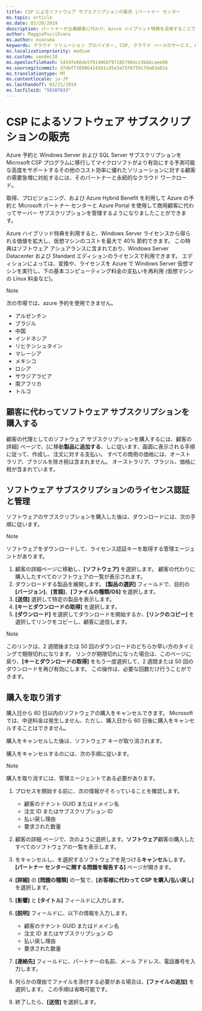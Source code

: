 ```yaml
---
title: CSP によるソフトウェア サブスクリプションの販売 |パートナー センター
ms.topic: article
ms.date: 03/20/2019
description: パートナーが企業顧客に代わり、Azure ハイブリッド特典を活用することで、Microsoft パートナー センターと Azure portal を通じて、Azure Reserved Instances と Server Subscriptions の取得、プロビジョニング、管理を行うことができます。
author: MaggiePucciEvans
ms.author: evansma
keywords: クラウド ソリューション プロバイダー, CSP, クラウド ベースのサービス, Azure, Azure RI, Windows Server, SQL Server, ソフトウェア サブスクリプション
ms.localizationpriority: medium
ms.custom: seodec18
ms.openlocfilehash: 5454fe66de5f91406bf97185796dcc5bbbcaee08
ms.sourcegitcommit: d7dbf7169864141b1cd5e3a75f0759c7da03a01e
ms.translationtype: MT
ms.contentlocale: ja-JP
ms.lasthandoff: 03/21/2019
ms.locfileid: "58307033"
---
```

# <a name="sell-software-subscriptions-through-csp"></a>CSP によるソフトウェア サブスクリプションの販売

Azure 予約と Windows Server および SQL Server サブスクリプションを Microsoft CSP プログラムに移行してマイクロソフトがより有効にする予測可能な高度をサポートするその他のコスト効率に優れたソリューションに対する顧客の需要急増に対処するには、そのパートナーと永続的なクラウド ワークロード。 

取得、プロビジョニング、および Azure Hybrid Benefit を利用して Azure の予約と Microsoft パートナー センターと Azure Portal を使用して商用顧客に代わってサーバー サブスクリプションを管理するようになりましたことができます。 

Azure ハイブリッド特典を利用すると、Windows Server ライセンスから得られる価値を拡大し、仮想マシンのコストを最大で 40% 節約できます。 この特典はソフトウェア アシュアランスに含まれており、Windows Server Datacenter および Standard エディションのライセンスで利用できます。 エディションによっては、変換や、ライセンスを Azure で Windows Server 仮想マシンを実行し、下の基本コンピューティング料金の支払いを再利用 (仮想マシンの Linux 料金など)。

> [!NOTE]  
> 次の市場では、azure 予約を使用できません。  
> * アルゼンチン
> * ブラジル
> * 中国
> * インドネシア
> * リヒテンシュタイン
> * マレーシア
> * メキシコ
> * ロシア
> * サウジアラビア
> * 南アフリカ
> * トルコ

<!--March 20, 2019 - this list of countries was correct as of today. Maggie last updated the list according to FAREAST\v-pubobb in bug 20907186.
-->

## <a name="buy-software-subscriptions-on-behalf-of-customers"></a>顧客に代わってソフトウェア サブスクリプションを購入する

顧客の代理としてのソフトウェア サブスクリプションを購入するには、顧客の詳細] ページで、[に移動**製品に追加する**、しに従います、画面に表示される手順に従って、作成し、注文に対する支払い。 すべての商用の価格には、オーストラリア、ブラジルを除き税は含まれません。 オーストラリア、ブラジル、価格に税が含まれています。

## <a name="activate-and-manage-software-subscriptions"></a>ソフトウェア サブスクリプションのライセンス認証と管理

ソフトウェアのサブスクリプションを購入した後は、ダウンロードには、次の手順に従います。

>[!NOTE]
>ソフトウェアをダウンロードして、ライセンス認証キーを取得する管理エージェントがあります。

1. 顧客の詳細ページに移動し、**[ソフトウェア]** を選択します。 顧客の代わりに購入したすべてのソフトウェアの一覧が表示されます。 
2.  ダウンロードする製品を展開します。 **[製品の選択]** フィールドで、目的の **[バージョン]**、**[言語]**、**[ファイルの種類/OS]** を選択します。 
3.  **[送信]** 選択して特定の製品を表示します。 
4.  **[キーとダウンロードの取得]** を選択します。 
5.  **[ダウンロード]** を選択してダウンロードを開始するか、**[リンクのコピー]** を選択してリンクをコピーし、顧客に送信します。 

>[!NOTE]
>このリンクは、2 週間後または 50 回のダウンロードのどちらか早い方のタイミングで期限切れになります。 リンクが期限切れになった場合は、このページに戻り、**[キーとダウンロードの取得]** をもう一度選択して、2 週間または 50 回のダウンロードを再び有効にします。 この操作は、必要な回数だけ行うことができます。 

## <a name="cancel-a-purchase"></a>購入を取り消す

購入日から 60 日以内のソフトウェアの購入をキャンセルできます。 Microsoft では、中途料金は発生しません、ただし、購入日から 60 日後に購入をキャンセルすることはできません。

購入をキャンセルした後は、ソフトウェア キーが取り消されます。 

購入をキャンセルするのには、次の手順に従います。

>[!NOTE]
>購入を取り消すには、管理エージェントである必要があります。 

1.  プロセスを開始する前に、次の情報がそろっていることを確認します。
    -   顧客のテナント GUID またはドメイン名
    -   注文 ID またはサブスクリプション ID
    -   払い戻し理由
    -   要求された数量

2.  顧客の詳細 ページで、次のように選択します。**ソフトウェア**顧客の購入したすべてのソフトウェアの一覧を表示します。 

3.  をキャンセルし、を選択するソフトウェアを見つける**キャンセル**します。 **[パートナー センターに関する問題を報告する]** ページが開きます。 

4.  **[詳細]** の **[問題の種類]** の一覧で、**[お客様に代わって CSP を購入/払い戻し]** を選択します。

5.  **[影響]** と **[タイトル]** フィールドに入力します。 

6.  **[説明]** フィールドに、以下の情報を入力します。 
    -   顧客のテナント GUID またはドメイン名
    -   注文 ID またはサブスクリプション ID
    -   払い戻し理由
    -   要求された数量

7.  **[連絡先]** フィールドに、パートナーの名前、メール アドレス、電話番号を入力します。 

8.  何らかの理由でファイルを添付する必要がある場合は、**[ファイルの追加]** を選択します。 この手順は省略可能です。 

9.  終了したら、**[送信]** を選択します。
